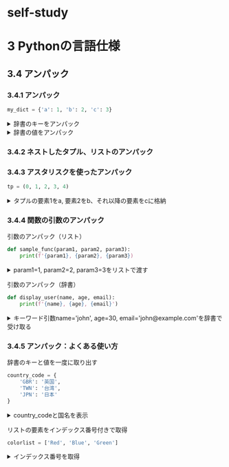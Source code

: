# self-study
# 3 Pythonの言語仕様
## 3.4 アンパック
### 3.4.1 アンパック

```python
my_dict = {'a': 1, 'b': 2, 'c': 3}
```
<details>
<summary>
辞書のキーをアンパック
</summary>

```python
key1, key2, key3 = my_dict
print(f'{key1}, {key2}, {key3})
'''
a, b, c
'''
```
</details>

<details>
<summary>
辞書の値をアンパック
</summary>

```python
value1, value2, value3 = my_dict.values()
print(f'{value1}, {value2}, {value3})
'''
1, 2, 3
'''
```
</details>

### 3.4.2 ネストしたタプル、リストのアンパック
### 3.4.3 アスタリスクを使ったアンパック

```python
tp = (0, 1, 2, 3, 4)
```

<details>
<summary>
タプルの要素1をa, 要素2をb、それ以降の要素をcに格納
</summary>

```python
a, b, *c = tb
print(f'{a}, {b}, {c}')
```
</details>

### 3.4.4 関数の引数のアンパック
引数のアンパック（リスト）

```python
def sample_func(param1, param2, param3):
    print(f'{param1}, {param2}, {param3})
```

<details>
<summary>
param1=1, param2=2, param3=3をリストで渡す
</summary>

```python
args = [1, 2, 3]
sample_func(*args)
'''
1, 2, 3
'''
```
</details>

引数のアンパック（辞書）

```python
def display_user(name, age, email):
    print(f'{name}, {age}, {email}')
```

<details>
<summary>
キーワード引数name='john', age=30, email='john@example.com'を辞書で受け取る
</summary>

```python
kwargs = {'name': 'john', 'age': 30, 'email': 'john@example.com'}
'''
john, 30, john@example.com
'''
```
</details>

### 3.4.5 アンパック：よくある使い方
辞書のキーと値を一度に取り出す

```python
country_code = {
    'GBR': '英国',
    'TWN': '台湾',
    'JPN': '日本'
}
```

<details>
<summary>
country_codeと国名を表示
</summary>

```python
for key, value in country_code.items():
    print(f'{key}: {value}')
'''
GRB: 英国
TWN: 台湾
JPN: 日本
'''
```
</details>

リストの要素をインデックス番号付きで取得

```python
colorlist = ['Red', 'Blue', 'Green']
```

<details>
<summary>
インデックス番号を取得
</summary>

```python
for i, color in enumerate(colorlist):
    print(f'{i}番目の色は{color}です)
'''
0番目の色はRedです
1番目の色はBlueです
2番目の色はGreenです
'''
```
</details>